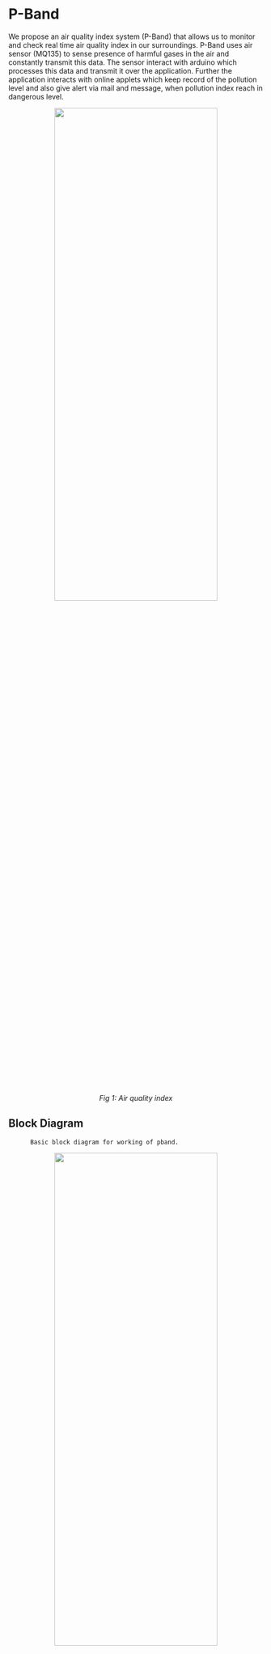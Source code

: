 # P-Band
We propose an air quality index system (P-Band) that allows us to monitor and check real time air quality index in our surroundings. P-Band uses air sensor (MQ135) to sense presence of harmful gases in the air and constantly transmit this data. The sensor interact with arduino which processes this data and transmit it over the application. Further the application interacts with online applets which keep record of the pollution level and also give alert via mail and message, when pollution index reach in dangerous level.       
<div align="center">
    <img src="https://github.com/mukulms123/P-Band/edit/master/images/img1.png" width="80%" height="50%"/>
    <br>  
    <em align="center">Fig 1: Air quality index</em>  
</div>

## Block Diagram
          Basic block diagram for working of pband.
<div align="center">
    <img src="https://github.com/mukulms123/P-Band/edit/master/images/img2.png" width="80%" height="50%"/>
    <br>   
    <em align="center">Fig 2: Block diagram</em> 
</div>

## Cmponents needed:
##### Following hardware are required to make working P-Band.
          1.	MQ135 Gas sensor- 1 
          2.	Arduino Nano- 1	        
          3.	HC05 Bluetooth module- 1
          4.	OLED (64*128)- 1
          5.	3.7V liPo Battery- 2
